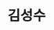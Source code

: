 ---
layout: hubs
key: Q208203
title: 김성수
name: 김성수
description: 교육자, 정치인, 언론인
score: 0.0003944198917025004
degree: 6
---